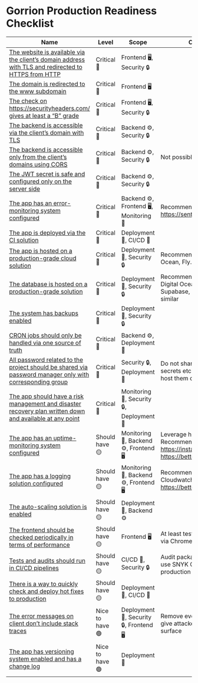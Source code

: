 # Gorrion Production Readiness Checklist

| Name                                                                                                                                | Level           | Scope                                     | Comment                                                                                 |
| ----------------------------------------------------------------------------------------------------------------------------------- | --------------- | ----------------------------------------- | --------------------------------------------------------------------------------------- |
| [The website is available via the client’s domain address with TLS and redirected to HTTPS from HTTP](./docs/01-redirect-front-https.md) | Critical 🔴     | Frontend 🖥, Security 🔒                  |                                                                                         |
| [The domain is redirected to the www subdomain](./docs/02-redirect-www.md)                                                               | Critical 🔴     | Frontend 🖥                               |                                                                                         |
| [The check on https://securityheaders.com/ gives at least a “B” grade](./docs/03-security-headers.md)                                    | Critical 🔴     | Frontend 🖥, Security 🔒                  |                                                                                         |
| [The backend is accessible via the client’s domain with TLS](./docs/04-backend-tls.md)                                                   | Critical 🔴     | Backend ⚙️, Security 🔒                   |                                                                                         |
| [The backend is accessible only from the client’s domains using CORS](./docs/05-backend-cors.md)                                         | Critical 🔴     | Backend ⚙️, Security 🔒                   | Not possible with mobile apps                                                           |
| [The JWT secret is safe and configured only on the server side](./docs/06-jwt.md)                                                        | Critical 🔴     | Backend ⚙️, Security 🔒                   |                                                                                         |
| [The app has an error-monitoring system configured](./docs/07-error-monitoring.md)                                                       | Critical 🔴     | Backend ⚙️, Frontend 🖥, Monitoring 👀    | Recommended: https://sentry.io                                                          |
| [The app is deployed via the CI solution](./docs/08-ci.md)                                                                               | Critical 🔴     | Deployment 🚀, CI/CD 🤖                   |                                                                                         |
| [The app is hosted on a production-grade cloud solution](./docs/09-hosting.md)                                                           | Critical 🔴     | Deployment 🚀, Security 🔒                | Recommended: AWS, Digital Ocean, Fly.io                                                 |
| [The database is hosted on a production-grade solution](./docs/10-db.md)                                                                 | Critical 🔴     | Deployment 🚀, Security 🔒                | Recommended: AWS RDS, Digital Ocean Databases, Supabase, PlanetScale or similar         |
| [The system has backups enabled](./docs/11-backup.md)                                                                                    | Critical 🔴     | Deployment 🚀, Security 🔒                |                                                                                         |
| [CRON jobs should only be handled via one source of truth](./docs/12-crons.md)                                                           | Critical 🔴     | Backend ⚙️, Deployment 🚀                 |                                                                                         |
| [All password related to the project should be shared via password manager only with corresponding group](./docs/13-passwords.md)          | Critical 🔴     | Security 🔒, Deployment 🚀                | Do not share password, secrets etc. in messages nor host them on git                    |
| [The app should have a risk management and disaster recovery plan written down and available at any point](./docs/14-risk-management.md)   | Critical 🔴     | Monitoring 👀, Security 🔒, Deployment 🚀 |                                                                                         |
| [The app has an uptime-monitoring system configured](15-uptime.md)                                                                  | Should have 🟡  | Monitoring 👀, Backend ⚙️, Frontend 🖥    | Leverage health checks. Recommended: https://instatus.com/ or https://betteruptime.com/ |
| [The app has a logging solution configured](./docs/16-logging.md)                                                                          | Should have 🟡  | Monitoring 👀, Backend ⚙️, Frontend 🖥    | Recommended: AWS Cloudwatch or https://betterstack.com/logtail                          |
| [The auto-scaling solution is enabled](./docs/17-autoscaling.md)                                                                           | Should have 🟡  | Deployment 🚀, Backend ⚙️                 |                                                                                         |
| [The frontend should be checked periodically in terms of performance](./docs/18-front-perf.md)                                             | Should have 🟡  | Frontend 🖥                               | At least test Core Web Vitals via Chrome Lighthouse                                     |
| [Tests and audits should run in CI/CD pipelines](./docs/19-ci-cd-tests.md)                                                                 | Should have 🟡  | CI/CD 🤖, Security 🔒                     | Audit packages to limit CVEs, use SNYK CLI to check production docker images            |
| [There is a way to quickly check and deploy hot fixes to production](./docs/20-hot-fixes.md)                                               | Should have 🟡  | Deployment 🚀, CI/CD 🤖                   |                                                                                         |
| [The error messages on client don’t include stack traces](./docs/21-stack-trace.md)                                                        | Nice to have 🟢 | Deployment 🚀, Security 🔒, Frontend 🖥   | Remove everything that can give attackers an attack surface                             |
| [The app has versioning system enabled and has a change log](./docs/22-versioning.md)                                                      | Nice to have 🟢 | Deployment 🚀                             |                                                                                         |
